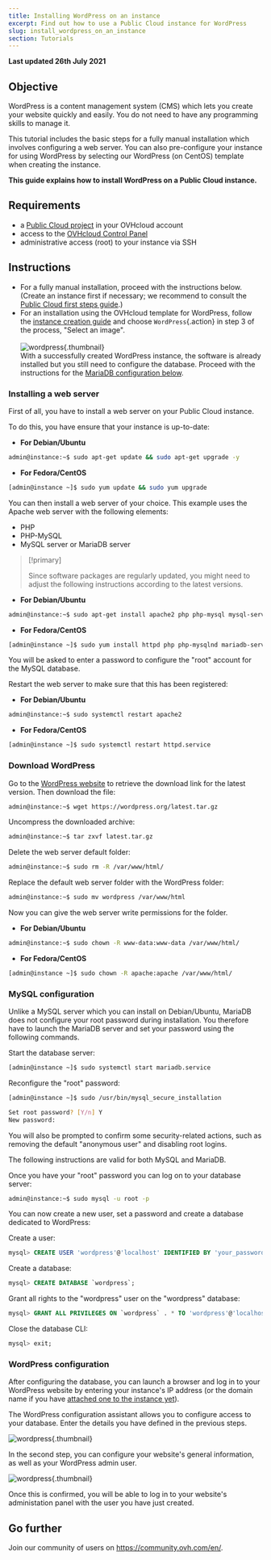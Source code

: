 ```yaml
---
title: Installing WordPress on an instance
excerpt: Find out how to use a Public Cloud instance for WordPress
slug: install_wordpress_on_an_instance
section: Tutorials
---
```


**Last updated 26th July 2021**

## Objective

WordPress is a content management system (CMS) which lets you create your website quickly and easily. You do not need to have any programming skills to manage it.

This tutorial includes the basic steps for a fully manual installation which involves configuring a web server. You can also pre-configure your instance for using WordPress by selecting our WordPress (on CentOS) template when creating the instance.

**This guide explains how to install WordPress on a Public Cloud instance.**


## Requirements

- a [Public Cloud project](https://www.ovhcloud.com/en-gb/public-cloud/) in your OVHcloud account
- access to the [OVHcloud Control Panel](https://www.ovh.com/auth/?action=gotomanager&from=https://www.ovh.co.uk/&ovhSubsidiary=GB)
- administrative access (root) to your instance via SSH

## Instructions

- For a fully manual installation, proceed with the instructions below. (Create an instance first if necessary; we recommend to consult the [Public Cloud first steps guide](../public-cloud-first-steps/).)
- For an installation using the OVHcloud template for WordPress, follow the [instance creation guide](../public-cloud-first-steps/) and choose `WordPress`{.action} in step 3 of the process, "Select an image". <br><br> ![wordpress](images/wp_instance.png){.thumbnail} <br> With a successfully created WordPress instance, the software is already installed but you still need to configure the database. Proceed with the instructions for the [MariaDB configuration below](#sqlconf).

### Installing a web server

First of all, you have to install a web server on your Public Cloud instance.

To do this, you have ensure that your instance is up-to-date:

- **For Debian/Ubuntu**

```bash
admin@instance:~$ sudo apt-get update && sudo apt-get upgrade -y
```

- **For Fedora/CentOS**

```bash
[admin@instance ~]$ sudo yum update && sudo yum upgrade
```

You can then install a web server of your choice. This example uses the Apache web server with the following elements:

- PHP
- PHP-MySQL
- MySQL server or MariaDB server

> [!primary]
>
> Since software packages are regularly updated, you might need to adjust the following instructions according to the latest versions.


- **For Debian/Ubuntu**

```bash
admin@instance:~$ sudo apt-get install apache2 php php-mysql mysql-server -y
```

- **For Fedora/CentOS**

```bash
[admin@instance ~]$ sudo yum install httpd php php-mysqlnd mariadb-server -y
```

You will be asked to enter a password to configure the "root" account for the MySQL database.

Restart the web server to make sure that this has been registered:

- **For Debian/Ubuntu**

```bash
admin@instance:~$ sudo systemctl restart apache2
```

- **For Fedora/CentOS**

```bash
[admin@instance ~]$ sudo systemctl restart httpd.service
```

### Download WordPress

Go to the [WordPress website](https://wordpress.org/download/) to retrieve the download link for the latest version. Then download the file:

```bash
admin@instance:~$ wget https://wordpress.org/latest.tar.gz
```

Uncompress the downloaded archive:

```bash
admin@instance:~$ tar zxvf latest.tar.gz
```

Delete the web server default folder:

```bash
admin@instance:~$ sudo rm -R /var/www/html/
```

Replace the default web server folder with the WordPress folder:

```bash
admin@instance:~$ sudo mv wordpress /var/www/html
```

Now you can give the web server write permissions for the folder.

- **For Debian/Ubuntu**

```bash
admin@instance:~$ sudo chown -R www-data:www-data /var/www/html/
```

- **For Fedora/CentOS**

```bash
[admin@instance ~]$ sudo chown -R apache:apache /var/www/html/
```

### MySQL configuration <a name="sqlconf"></a>

Unlike a MySQL server which you can install on Debian/Ubuntu, MariaDB does not configure your root password during installation.
You therefore have to launch the MariaDB server and set your password using the following commands.

Start the database server:

```bash
[admin@instance ~]$ sudo systemctl start mariadb.service
```

Reconfigure the "root" password:

```bash
[admin@instance ~]$ sudo /usr/bin/mysql_secure_installation
```

```bash
Set root password? [Y/n] Y
New password:
```

You will also be prompted to confirm some security-related actions, such as removing the default "anonymous user" and disabling root logins.

The following instructions are valid for both MySQL and MariaDB.

Once you have your "root" password you can log on to your database server:

```bash
admin@instance:~$ sudo mysql -u root -p
```

You can now create a new user, set a password and create a database dedicated to WordPress:

Create a user:

```sql
mysql> CREATE USER 'wordpress'@'localhost' IDENTIFIED BY 'your_password';
```

Create a database:

```sql
mysql> CREATE DATABASE `wordpress`;
```

Grant all rights to the "wordpress" user on the "wordpress" database:

```sql
mysql> GRANT ALL PRIVILEGES ON `wordpress` . * TO 'wordpress'@'localhost';
```

Close the database CLI:

```sql
mysql> exit;
```

### WordPress configuration

After configuring the database, you can launch a browser and log in to your WordPress website by entering your instance's IP address (or the domain name if you have [attached one to the instance yet](../../domains/web_hosting_how_to_edit_my_dns_zone/)).

The WordPress configuration assistant allows you to configure access to your database. Enter the details you have defined in the previous steps.

![wordpress](images/wp_install1.png){.thumbnail}

In the second step, you can configure your website's general information, as well as your WordPress admin user.

![wordpress](images/wp_install2.png){.thumbnail}

Once this is confirmed, you will be able to log in to your website's administation panel with the user you have just created.


## Go further

Join our community of users on <https://community.ovh.com/en/>.